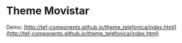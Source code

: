 # Theme Movistar

Demo: [http://tef-components.github.io/theme_telefonica/index.html](http://tef-components.github.io/theme_telefonica/index.html)